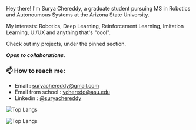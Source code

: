 Hey there! I'm Surya Chereddy, a graduate student pursuing MS in Robotics and Autonoumous Systems at the Arizona State University. 

My interests: Robotics, Deep Learning, Reinforcement Learning, Imitation Learning, UI/UX and anything that's "cool".

Check out my projects, under the pinned section.

_**Open to collaborations.**_

 


### 📫 How to reach me:
- Email : suryachereddy@gmail.com
- Email from school : vcheredd@asu.edu
- Linkedin : [@suryachereddy](https://linkedin.com/in/suryachereddy)

![Top Langs](https://github-readme-stats.vercel.app/api/?username=suryachereddy)

![Top Langs](https://github-readme-stats.vercel.app/api/top-langs/?username=suryachereddy&layout=compact)

